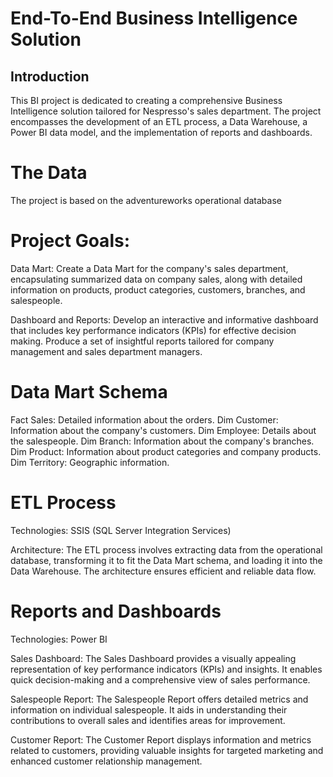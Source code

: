 
# End-To-End Business Intelligence Solution
## Introduction
This BI project is dedicated to creating a comprehensive Business Intelligence solution tailored for Nespresso's sales department. The project encompasses the development of an ETL process, a Data Warehouse, a Power BI data model, and the implementation of reports and dashboards.

# The Data
The project is based on the adventureworks operational database

# Project Goals:

Data Mart:
Create a Data Mart for the company's sales department, encapsulating summarized data on company sales, along with detailed information on products, product categories, customers, branches, and salespeople.

Dashboard and Reports:
Develop an interactive and informative dashboard that includes key performance indicators (KPIs) for effective decision making.
Produce a set of insightful reports tailored for company management and sales department managers.

# Data Mart Schema
Fact Sales: Detailed information about the orders.
Dim Customer: Information about the company's customers.
Dim Employee: Details about the salespeople.
Dim Branch: Information about the company's branches.
Dim Product: Information about product categories and company products.
Dim Territory: Geographic information.

# ETL Process
Technologies:
SSIS (SQL Server Integration Services)

Architecture:
The ETL process involves extracting data from the operational database, transforming it to fit the Data Mart schema, and loading it into the Data Warehouse. The architecture ensures efficient and reliable data flow.


# Reports and Dashboards
Technologies: Power BI

Sales Dashboard:
The Sales Dashboard provides a visually appealing representation of key performance indicators (KPIs) and insights. It enables quick decision-making and a comprehensive view of sales performance.

Salespeople Report:
The Salespeople Report offers detailed metrics and information on individual salespeople. It aids in understanding their contributions to overall sales and identifies areas for improvement.

Customer Report:
The Customer Report displays information and metrics related to customers, providing valuable insights for targeted marketing and enhanced customer relationship management.
